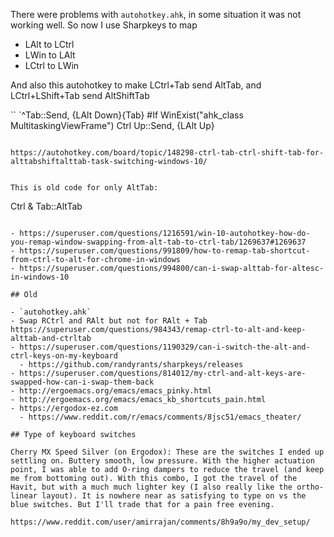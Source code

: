 There were problems with `autohotkey.ahk`, in some situation it was not working well. So now I use Sharpkeys to map

- LAlt to LCtrl
- LWin to LAlt
- LCtrl to LWin

And also this autohotkey to make LCtrl+Tab send AltTab, and LCtrl+LShift+Tab send AltShiftTab

``
`^Tab::Send, {LAlt Down}{Tab}
#If WinExist("ahk_class MultitaskingViewFrame")
Ctrl Up::Send, {LAlt Up}
```

https://autohotkey.com/board/topic/148298-ctrl-tab-ctrl-shift-tab-for-alttabshiftalttab-task-switching-windows-10/


This is old code for only AltTab:

```
Ctrl & Tab::AltTab
```

- https://superuser.com/questions/1216591/win-10-autohotkey-how-do-you-remap-window-swapping-from-alt-tab-to-ctrl-tab/1269637#1269637
- https://superuser.com/questions/991809/how-to-remap-tab-shortcut-from-ctrl-to-alt-for-chrome-in-windows
- https://superuser.com/questions/994800/can-i-swap-alttab-for-altesc-in-windows-10

## Old

- `autohotkey.ahk`
- Swap RCtrl and RAlt but not for RAlt + Tab https://superuser.com/questions/984343/remap-ctrl-to-alt-and-keep-alttab-and-ctrltab
- https://superuser.com/questions/1190329/can-i-switch-the-alt-and-ctrl-keys-on-my-keyboard
  - https://github.com/randyrants/sharpkeys/releases
- https://superuser.com/questions/814012/my-ctrl-and-alt-keys-are-swapped-how-can-i-swap-them-back
- http://ergoemacs.org/emacs/emacs_pinky.html
- http://ergoemacs.org/emacs/emacs_kb_shortcuts_pain.html
- https://ergodox-ez.com
  - https://www.reddit.com/r/emacs/comments/8jsc51/emacs_theater/

## Type of keyboard switches

Cherry MX Speed Silver (on Ergodox): These are the switches I ended up settling on. Buttery smooth, low pressure. With the higher actuation point, I was able to add O-ring dampers to reduce the travel (and keep me from bottoming out). With this combo, I got the travel of the Havit, but with a much much lighter key (I also really like the ortho-linear layout). It is nowhere near as satisfying to type on vs the blue switches. But I'll trade that for a pain free evening.

https://www.reddit.com/user/amirrajan/comments/8h9a9o/my_dev_setup/ 